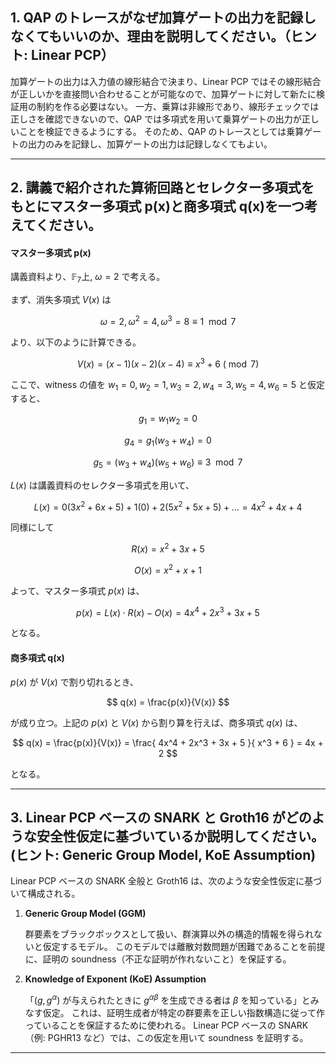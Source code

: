 ## 1. QAP のトレースがなぜ加算ゲートの出力を記録しなくてもいいのか、理由を説明してください。（ヒント: Linear PCP）

加算ゲートの出力は入力値の線形結合で決まり、Linear PCP ではその線形結合が正しいかを直接問い合わせることが可能なので、加算ゲートに対して新たに検証用の制約を作る必要はない。
一方、乗算は非線形であり、線形チェックでは正しさを確認できないので、QAP では多項式を用いて乗算ゲートの出力が正しいことを検証できるようにする。
そのため、QAP のトレースとしては乗算ゲートの出力のみを記録し、加算ゲートの出力は記録しなくてもよい。

---

## 2. 講義で紹介された算術回路とセレクター多項式をもとにマスター多項式 p(x)と商多項式 q(x)を一つ考えてください。

#### マスター多項式 p(x)

講義資料より、$\mathbb{F}_7$上, $\omega=2$ で考える。

まず、消失多項式 $V(x)$ は

$$
\omega=2, \omega^2=4, \omega^3=8\equiv1  \mod 7
$$

より、以下のように計算できる。

$$
V(x) = (x-1)(x-2)(x-4) \equiv x^3 + 6 \ (\bmod 7)
$$

ここで、witness の値を $w_1=0, w_2=1, w_3=2, w_4=3, w_5=4, w_6=5$ と仮定すると、

$$
g_1 = w_1w_2 = 0
$$

$$
g_4 = g_1 (w_3 + w_4) = 0
$$

$$
g_5 = (w_3 + w_4) (w_5 + w_6) \equiv 3 \mod 7
$$

$L(x)$ は講義資料のセレクター多項式を用いて、

$$
L(x) = 0(3x^2+6x+5) + 1(0) + 2(5x^2+5x+5) + \dots = 4x^2 + 4x + 4
$$

同様にして

$$
R(x) = x^2 + 3x + 5
$$

$$
O(x) = x^2 + x + 1
$$

よって、マスター多項式 $p(x)$ は、

$$
p(x) = L(x) \cdot R(x) - O(x) = 4x^4 + 2x^3 + 3x + 5
$$

となる。

#### 商多項式 q(x)

$p(x)$ が $V(x)$ で割り切れるとき、

$$
q(x) = \frac{p(x)}{V(x)}
$$

が成り立つ。上記の $p(x)$ と $V(x)$ から割り算を行えば、商多項式 $q(x)$ は、

$$
q(x) = \frac{p(x)}{V(x)} = \frac{ 4x^4 + 2x^3 + 3x + 5 }{ x^3 + 6 } = 4x + 2
$$

となる。

---

## 3. Linear PCP ベースの SNARK と Groth16 がどのような安全性仮定に基づいているか説明してください。(ヒント: Generic Group Model, KoE Assumption)

Linear PCP ベースの SNARK 全般と Groth16 は、次のような安全性仮定に基づいて構成される。

1. **Generic Group Model (GGM)**

   群要素をブラックボックスとして扱い、群演算以外の構造的情報を得られないと仮定するモデル。
   このモデルでは離散対数問題が困難であることを前提に、証明の soundness（不正な証明が作れないこと）を保証する。

2. **Knowledge of Exponent (KoE) Assumption**

   「$(g, g^\alpha)$ が与えられたときに $g^{\alpha\beta}$ を生成できる者は $\beta$ を知っている」とみなす仮定。
   これは、証明生成者が特定の群要素を正しい指数構造に従って作っていることを保証するために使われる。
   Linear PCP ベースの SNARK（例: PGHR13 など）では、この仮定を用いて soundness を証明する。

---
